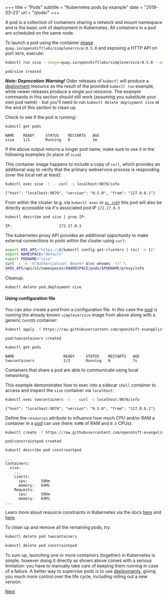 +++
title = "Pods"
subtitle = "Kubernetes pods by example"
date = "2019-03-23"
url = "/pods/"
+++

A pod is a collection of containers sharing a network and mount namespace
and is the basic unit of deployment in Kubernetes. All containers in a pod
are scheduled on the same node.

To launch a pod using the container [image](https://quay.io/repository/openshiftlabs/simpleservice/)
`quay.io/openshiftlabs/simpleservice:0.5.0` and exposing a HTTP API on port `9876`, execute:

```bash
kubectl run sise --image=quay.io/openshiftlabs/simpleservice:0.5.0 --port=9876
```
```cat
pod/sise created
```

***Note: Deprecation Warning!***
Older releases of `kubectl` will produce a [deployment](/deployments/) resource as the result of the provided `kubectl run` example, while newer releases produce a single `pod` resource.  The example commands in this section should still work (assuming you substitute your own pod name) - but you'll need to run `kubectl delete deployment sise` at the end of this section to clean up.

Check to see if the pod is running:

```bash
kubectl get pods
```
```cat
NAME    READY     STATUS    RESTARTS   AGE
sise    1/1       Running   0          1m
```

If the above output returns a longer pod name, make sure to use it in the following examples (in place of `sise`)

This container image happens to include a copy of `curl`, which provides an additional way to verify that the primary webservice process is responding (over the local net at least):

```bash
kubectl exec sise -t -- curl -s localhost:9876/info
```
```cat
{"host": "localhost:9876", "version": "0.5.0", "from": "127.0.0.1"}
```

From within the cluster (e.g. via `kubectl exec` or [`oc rsh`](https://docs.openshift.com/container-platform/latest/cli_reference/openshift_cli/developer-cli-commands.html#rsh)) this pod will also be directly accessible via it's associated pod IP `172.17.0.3`

```bash
kubectl describe pod sise | grep IP:
```
```cat
IP:                     172.17.0.3
```

The kubernetes proxy API provides an additional opportunity to make external connections to pods within the cluster using `curl`:
```bash
export K8S_API="https://$(kubectl config get-clusters | tail -n 1)"
export NAMESPACE="default"
export PODNAME="sise"
curl -s -k -H"Authorization: Bearer $(oc whoami -t)" \
$K8S_API/api/v1/namespaces/$NAMESPACE/pods/$PODNAME/proxy/info
```

Cleanup:
```bash
kubectl delete pod,deployment sise
```

#### Using configuration file

You can also create a pod from a configuration file.
In this case the [pod](https://github.com/openshift-evangelists/kbe/blob/main/specs/pods/pod.yaml) is
running the already known `simpleservice` image from above along with
a generic `CentOS` container:

```bash
kubectl apply -f https://raw.githubusercontent.com/openshift-evangelists/kbe/main/specs/pods/pod.yaml
```
```cat
pod/twocontainers created
```

```bash
kubectl get pods
```
```cat
NAME                      READY     STATUS    RESTARTS   AGE
twocontainers             2/2       Running   0          7s
```

Containers that share a pod are able to communicate using local networking. 

This example demonstrates how to exec into a sidecar `shell` container to access and inspect the `sise` container via `localhost`:

```bash
kubectl exec twocontainers -t -- curl -s localhost:9876/info
```
```cat
{"host": "localhost:9876", "version": "0.5.0", "from": "127.0.0.1"}
```

Define the `resources` attribute to influence how much CPU and/or RAM a
container in a [pod](https://github.com/openshift-evangelists/kbe/blob/main/specs/pods/constraint-pod.yaml) can use (here: `64MB` of RAM and `0.5` CPUs):

```bash
kubectl create -f https://raw.githubusercontent.com/openshift-evangelists/kbe/main/specs/pods/constraint-pod.yaml
```
```cat
pod/constraintpod created
```

```bash
kubectl describe pod constraintpod
```
```cat
...
Containers:
  sise:
    ...
    Limits:
      cpu:      500m
      memory:   64Mi
    Requests:
      cpu:      500m
      memory:   64Mi
...
```

Learn more about resource constraints in Kubernetes via the docs [here](https://kubernetes.io/docs/tasks/configure-pod-container/assign-cpu-ram-container/)
and [here](https://kubernetes.io/docs/concepts/configuration/manage-compute-resources-container/).

To clean up and remove all the remaining pods, try:

```bash
kubectl delete pod twocontainers
```
```bash
kubectl delete pod constraintpod
```

To sum up, launching one or more containers (together) in Kubernetes is simple,
however doing it directly as shown above comes with a serious limitation: you have to
manually take care of keeping them running in case of a failure. A better way
to supervise pods is to use [deployments](/deployments), giving you much more control over the life cycle, including rolling out a new version.

[Next](/labels)

